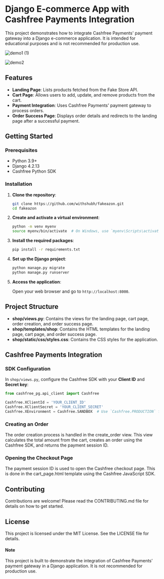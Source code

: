 # Django E-commerce App with Cashfree Payments Integration

This project demonstrates how to integrate Cashfree Payments' payment gateway into a Django e-commerce application. It is intended for educational purposes and is not recommended for production use.

![demo1 (1)](https://github.com/withshubh/fakeazon/assets/25361949/60552227-a9d6-480d-9420-4085bc0c58f0)

![demo2](https://github.com/withshubh/fakeazon/assets/25361949/94e7b55d-321b-4dfa-b877-885efb535b67)


## Features

- **Landing Page**: Lists products fetched from the Fake Store API.
- **Cart Page**: Allows users to add, update, and remove products from the cart.
- **Payment Integration**: Uses Cashfree Payments' payment gateway to process orders.
- **Order Success Page**: Displays order details and redirects to the landing page after a successful payment.

## Getting Started

### Prerequisites

- Python 3.9+
- Django 4.2.13
- Cashfree Python SDK

### Installation

1. **Clone the repository**:

   ```sh
   git clone https://github.com/withshubh/fakeazon.git
   cd fakeazon
   ```

2. **Create and activate a virtual environment**:

   ```sh
   python -m venv myenv
   source myenv/bin/activate  # On Windows, use `myenv\Scripts\activate`
   ```

3. **Install the required packages**:

   ```sh
   pip install -r requirements.txt
   ```

4. **Set up the Django project**:

   ```sh
   python manage.py migrate
   python manage.py runserver
   ```

5. **Access the application**:

   Open your web browser and go to `http://localhost:8000`.

## Project Structure

- **shop/views.py**: Contains the views for the landing page, cart page, order creation, and order success page.
- **shop/templates/shop**: Contains the HTML templates for the landing page, cart page, and order success page.
- **shop/static/css/styles.css**: Contains the CSS styles for the application.

## Cashfree Payments Integration

### SDK Configuration

In `shop/views.py`, configure the Cashfree SDK with your **Client ID** and **Secret key**:

```python
from cashfree_pg.api_client import Cashfree

Cashfree.XClientId = 'YOUR_CLIENT_ID'
Cashfree.XClientSecret = 'YOUR_CLIENT_SECRET'
Cashfree.XEnvironment = Cashfree.SANDBOX  # Use `Cashfree.PRODUCTION` for production
```

### Creating an Order

The order creation process is handled in the create_order view. This view calculates the total amount from the cart, creates an order using the Cashfree SDK, and returns the payment session ID.

### Opening the Checkout Page

The payment session ID is used to open the Cashfree checkout page. This is done in the cart_page.html template using the Cashfree JavaScript SDK.

## Contributing

Contributions are welcome! Please read the CONTRIBUTING.md file for details on how to get started.

## License

This project is licensed under the MIT License. See the LICENSE file for details.

#### Note

This project is built to demonstrate the integration of Cashfree Payments' payment gateway in a Django application. It is not recommended for production use.

